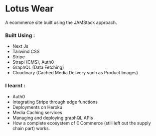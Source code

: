 # Lotus Wear

A ecommerce site built using the JAMStack approach. 

### Built Using :
- Next Js
- Tailwind CSS
- Stripe
- Strapi (CMS), Auth0
- GraphQL (Data Fetching)
- Cloudinary (Cached Media Delivery such as Product Images)


### I learnt : 
- Auth0
- Integrating Stripe through edge functions
- Deployments on Heroku
- Media Caching services 
- Managing and deploying graphQL APIs
- How a complete ecosystem of E Commerce (still left out the supply chain part) works.

